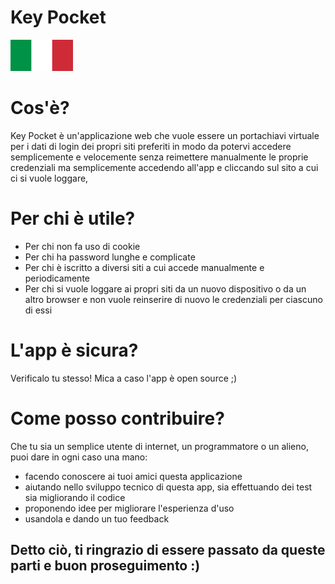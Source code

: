 # Key Pocket

<img src="https://raw.githubusercontent.com/ken-korn/Key-Pocket/master/zReadme_files/Lang-Ita.svg.png" height=50px width=100px>

<h1>Cos'è?</h1>

<p>Key Pocket è un'applicazione web che vuole essere un portachiavi virtuale per i dati di login dei propri siti preferiti in modo da potervi accedere semplicemente e velocemente senza reimettere manualmente le proprie credenziali ma semplicemente accedendo all'app e cliccando sul sito a cui ci si vuole loggare, </p>

<h1>Per chi è utile?</h1>

<ul>
<li>Per chi non fa uso di cookie</li>
<li>Per chi ha password lunghe e complicate</li>
<li>Per chi è iscritto a diversi siti a cui accede manualmente e periodicamente</li>
<li>Per chi si vuole loggare ai propri siti da un nuovo dispositivo o da un altro browser e non vuole reinserire di nuovo le credenziali per ciascuno di essi</li>
</ul>

<h1>L'app è sicura?</h1>

<p>Verificalo tu stesso! Mica a caso l'app è open source ;)</p>

<h1>Come posso contribuire?</h1>

<p>Che tu sia un semplice utente di internet, un programmatore o un alieno, puoi dare in ogni caso una mano:</p>
<ul>
<li>facendo conoscere ai tuoi amici questa applicazione</li>
<li>aiutando nello sviluppo tecnico di questa app, sia effettuando dei test sia migliorando il codice</li>
<li>proponendo idee per migliorare l'esperienza d'uso</li>
<li>usandola e dando un tuo feedback</li>
</ul>

<h2>Detto ciò, ti ringrazio di essere passato da queste parti e buon proseguimento :)</h2>
